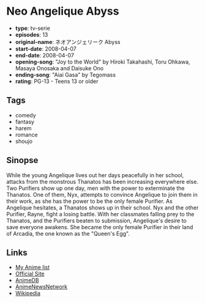 # Neo Angelique Abyss

-   **type**: tv-serie
-   **episodes**: 13
-   **original-name**: ネオアンジェリーク Abyss
-   **start-date**: 2008-04-07
-   **end-date**: 2008-04-07
-   **opening-song**: "Joy to the World" by Hiroki Takahashi, Toru Ohkawa, Masaya Onosaka and Daisuke Ono
-   **ending-song**: "Aiai Gasa" by Tegomass
-   **rating**: PG-13 - Teens 13 or older

## Tags

-   comedy
-   fantasy
-   harem
-   romance
-   shoujo

## Sinopse

While the young Angelique lives out her days peacefully in her school, attacks from the monstrous Thanatos has been increasing everywhere else. Two Purifiers show up one day, men with the power to exterminate the Thanatos. One of them, Nyx, attempts to convince Angelique to join them in their work, as she has the power to be the only female Purifier. As Angelique hesitates, a Thanatos shows up in their school. Nyx and the other Purifier, Rayne, fight a losing battle. With her classmates falling prey to the Thanatos, and the Purifiers beaten to submission, Angelique's desire to save everyone awakens. She became the only female Purifier in their land of Arcadia, the one known as the "Queen's Egg".

## Links

-   [My Anime list](https://myanimelist.net/anime/3615/Neo_Angelique_Abyss)
-   [Official Site](http://www.gamecity.ne.jp/neoromance/tv/neo/index.htm)
-   [AnimeDB](http://anidb.info/perl-bin/animedb.pl?show=anime&aid=5623)
-   [AnimeNewsNetwork](http://www.animenewsnetwork.com/encyclopedia/anime.php?id=9068)
-   [Wikipedia](http://en.wikipedia.org/wiki/Neo_Angelique_%7EAbyss%7E)

